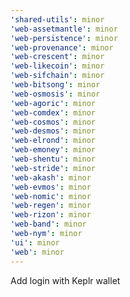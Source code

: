 ```yaml
---
'shared-utils': minor
'web-assetmantle': minor
'web-persistence': minor
'web-provenance': minor
'web-crescent': minor
'web-likecoin': minor
'web-sifchain': minor
'web-bitsong': minor
'web-osmosis': minor
'web-agoric': minor
'web-comdex': minor
'web-cosmos': minor
'web-desmos': minor
'web-elrond': minor
'web-emoney': minor
'web-shentu': minor
'web-stride': minor
'web-akash': minor
'web-evmos': minor
'web-nomic': minor
'web-regen': minor
'web-rizon': minor
'web-band': minor
'web-nym': minor
'ui': minor
'web': minor
---
```


Add login with Keplr wallet
